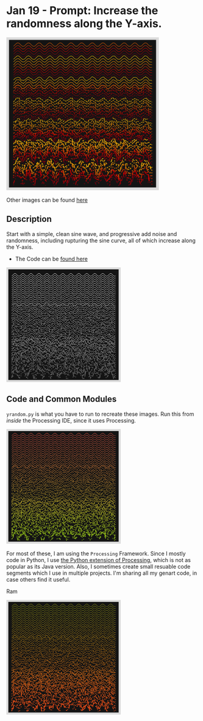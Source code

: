 # Jan 19 - Prompt: Increase the randomness along the Y-axis.

<img src="images/keep0.png" width="400">  

Other images can be found [here](images)
## Description

Start with a simple, clean sine wave, and progressive add noise and randomness, including rupturing the sine curve, all of which increase along the Y-axis.

- The Code can be [found here](.)


<img src="images/keep1.png" width="300">  


## Code and Common Modules
`yrandom.py` is what you have to run to recreate these images.
Run this from _inside_ the Processing IDE, since it uses Processing.

<img src="images/keep2.png" width="300">  

For most of these, I am using the `Processing` Framework. Since I mostly code in Python, I use [the Python extension of Processing](https://py.processing.org/reference/), which is not as popular as its Java version. Also, I sometimes create small resuable code segments which I use in multiple projects. I'm sharing all my genart code, in case others find it useful.

Ram

<img src="images/keep3.png" width="300">  

